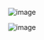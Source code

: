 ![image](https://github.com/muath-ye/filament-v3-demo/assets/34031333/cdace971-c708-4ee4-8c28-8ea2fc24d099)

![image](https://github.com/muath-ye/filament-v3-demo/assets/34031333/4e923cea-6198-46e7-875d-e98891a3ac27)
